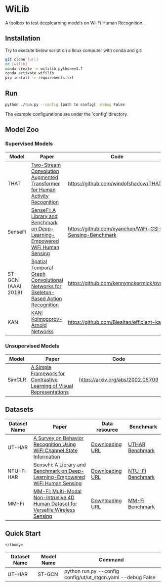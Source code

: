 # WiLib

A toolbox to test deeplearning models on Wi-Fi Human Recognition.

## Installation

Try to execute below script on a linux computer with conda and git:

```bash
git clone [url]
cd [wilib]
conda create -n wifilib python==3.7
conda activate wifilib
pip install -r requirements.txt
```

## Run

```bash
python ./run.py --config [path to config] -debug False
```

The example configurations are under the 'config' directory.

## Model Zoo

### Supervised Models

<table>
    <thead>
    <tr>
        <th>Model</th>
        <th>Paper</th>
        <th>Code</th>
    </tr>
    </thead>
    <tbody>
    <tr>
        <td>THAT</td>
        <td>
            <a href="https://ojs.aaai.org/index.php/AAAI/article/view/16103">
                Two-Stream Convolution Augmented Transformer for Human Activity Recognition</a>
        </td>
        <td><a href="https://github.com/windofshadow/THAT">
            https://github.com/windofshadow/THAT</a></td>
    </tr>
    <tr>
        <td>SenseFi</td>
        <td><a href="https://arxiv.org/abs/2207.07859">
            SenseFi: A Library and Benchmark on Deep-Learning-Empowered WiFi Human Sensing</a></td>
        <td><a href="https://github.com/xyanchen/WiFi-CSI-Sensing-Benchmark">https://github.com/xyanchen/WiFi-CSI-Sensing-Benchmark</a>
        </td>
    </tr>
    <tr>
        <td>ST-GCN (AAAI 2018)</td>
        <td><a href="https://arxiv.org/abs/1801.07455">
            Spatial Temporal Graph Convolutional Networks for Skeleton-Based Action Recognition</a></td>
        <td><a href="https://github.com/kennymckormick/pyskl">https://github.com/kennymckormick/pyskl</a></td>
    </tr>
    <tr>
        <td>KAN</td>
        <td><a href="https://arxiv.org/abs/2404.19756">
            KAN: Kolmogorov-Arnold Networks</a></td>
        <td><a href="https://github.com/Blealtan/efficient-kan">https://github.com/Blealtan/efficient-kan</a></td>
    </tr>
    </tbody>
</table>

### Unsupervised Models

<table>
    <thead>
    <tr>
        <th>Model</th>
        <th>Paper</th>
        <th>Code</th>
    </tr>
    </thead>
    <tbody>
    <tr>
        <td>SimCLR</td>
        <td><a href="https://arxiv.org/abs/2002.05709">A Simple Framework for Contrastive Learning of Visual Representations</a>
        </td>
        <td><a href="https://arxiv.org/abs/2002.05709">
                https://arxiv.org/abs/2002.05709</a>
        </td>
    </tr>
    </tbody>
</table>

## Datasets

<table>
    <thead>
    <tr>
        <th>Dataset Name</th>
        <th>Paper</th>
        <th>Data resource</th>
        <th>Benchmark</th>
    </tr>
    </thead>
    <tbody>
    <tr>
        <td>UT-HAR</td>
        <td><a href="https://ieeexplore.ieee.org/document/8067693">A Survey on Behavior Recognition Using WiFi Channel State Information</a></td>
        <td><a href="https://drive.google.com/drive/folders/1R0R8SlVbLI1iUFQCzh_mH90H_4CW2iwt">Downloading URL</a></td>
         <td><a href="https://github.com/Kuroshika/WiLib/blob/master/doc/benchmark/UTHAR.md"> UTHAR Benchmark</a></td>
</tr>
<tr>
        <td>NTU-Fi HAR</td>
        <td><a href="https://arxiv.org/abs/2207.07859">
            SenseFi: A Library and Benchmark on Deep-Learning-Empowered WiFi Human Sensing</a></td>
        <td><a href="https://drive.google.com/drive/folders/1R0R8SlVbLI1iUFQCzh_mH90H_4CW2iwt">Downloading URL</a></td>
    <td><a href="https://github.com/Kuroshika/WiLib/blob/master/doc/benchmark/NTU-Fi.md"> NTU-Fi Benchmark</a></td>
</tr>
<tr>
        <td>MM-Fi</td>
        <td><a href="https://arxiv.org/abs/2305.10345">
            MM-Fi: Multi-Modal Non-Intrusive 4D Human Dataset for Versatile Wireless Sensing</a></td>
        <td><a href="https://github.com/ybhbingo/MMFi_dataset">Downloading URL</a></td>
<td><a href="https://github.com/Kuroshika/WiLib/blob/master/doc/benchmark/MM_Fi.md"> MM-Fi Benchmark</a></td>
</tr>
    </tbody>
</table>

## Quick Start
<table>
    <thead>
    <tr>
        <th>Dataset Name</th>
        <th>Model Name</th>
        <th>Command</th>
    </tr>
    </thead>
    <tbody>
    <tr>
        <td>UT-HAR</td>
        <td>ST-GCN</td>
        <td>python run.py --config config/ut/ut_stgcn.yaml --debug False</td>
    </tr>

    </tbody>
</table>

